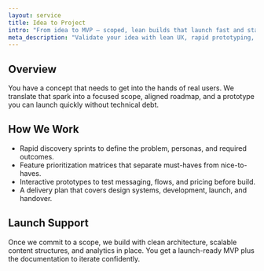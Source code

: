 ```yaml
---
layout: service
title: Idea to Project
intro: "From idea to MVP — scoped, lean builds that launch fast and stay adaptable."
meta_description: "Validate your idea with lean UX, rapid prototyping, and production-ready MVPs built to grow."
---
```


## Overview

You have a concept that needs to get into the hands of real users. We translate that spark into a focused scope, aligned roadmap, and a prototype you can launch quickly without technical debt.

## How We Work

- Rapid discovery sprints to define the problem, personas, and required outcomes.
- Feature prioritization matrices that separate must-haves from nice-to-haves.
- Interactive prototypes to test messaging, flows, and pricing before build.
- A delivery plan that covers design systems, development, launch, and handover.

## Launch Support

Once we commit to a scope, we build with clean architecture, scalable content structures, and analytics in place. You get a launch-ready MVP plus the documentation to iterate confidently.
